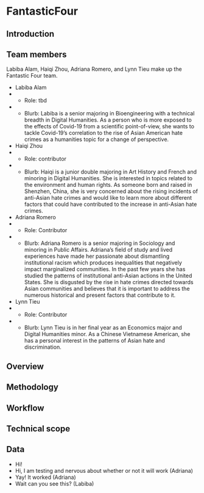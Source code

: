 # FantasticFour
## Introduction

## Team members
Labiba Alam, Haiqi Zhou, Adriana Romero, and Lynn Tieu make up the Fantastic Four team. 
- Labiba Alam
- - Role: tbd
- - Blurb: Labiba is a senior majoring in Bioengineering with a technical breadth in Digital Humanities. As a person who is more exposed to the effects of Covid-19 from a scientific point-of-view, she wants to tackle Covid-19’s correlation to the rise of Asian American hate crimes as a humanities topic for a change of perspective.
- Haiqi Zhou
- - Role: contributor 
- - Blurb: Haiqi is a junior double majoring in Art History and French and minoring in Digital Humanities. She is interested in topics related to the environment and human rights. As someone born and raised in Shenzhen, China, she is very concerned about the rising incidents of anti-Asian hate crimes and would like to learn more about different factors that could have contributed to the increase in anti-Asian hate crimes. 
- Adriana Romero
- - Role: Contributor 
- - Blurb: Adriana Romero is a senior majoring in Sociology and minoring in Public Affairs. Adriana’s field of study and lived experiences have made her passionate about dismantling institutional racism which produces inequalities that negatively impact marginalized communities. In the past few years she has studied the patterns of institutional anti-Asian actions in the United States. She is disgusted by the rise in hate crimes directed towards Asian communities and believes that it is important to address the numerous historical and present factors that contribute to it. 
- Lynn Tieu
- - Role: Contributor
- - Blurb: Lynn Tieu is in her final year as an Economics major and Digital Humanities minor. As a Chinese Vietnamese American, she has a personal interest in the patterns of Asian hate and discrimination. 

## Overview

## Methodology

## Workflow

## Technical scope

## Data



- Hi!
- Hi, I am testing and nervous about whether or not it will work (Adriana)
- Yay! It worked (Adriana)
- Wait can you see this? (Labiba)
